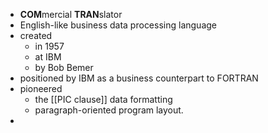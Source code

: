 - **COM**mercial **TRAN**slator
- English-like business data processing language
- created
	- in 1957
	- at IBM
	- by Bob Bemer
- positioned by IBM as a business counterpart to FORTRAN
- pioneered
	- the [[PIC clause]] data formatting
	- paragraph-oriented program layout.
-